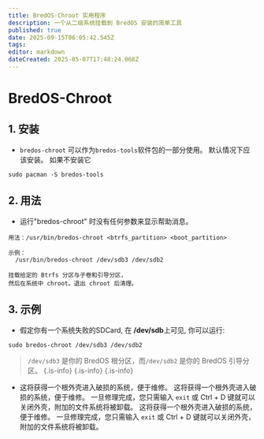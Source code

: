 ```yaml
---
title: BredOS-Chroot 实用程序
description: 一个从二级系统挂载到 BredOS 安装的简单工具
published: true
date: 2025-09-15T06:05:42.545Z
tags:
editor: markdown
dateCreated: 2025-05-07T17:48:24.068Z
---
```


# BredOS-Chroot

## 1. 安装

- `bredos-chroot` 可以作为`bredos-tools`软件包的一部分使用。 默认情况下应该安装。 如果不安装它

```
sudo pacman -S bredos-tools
```

## 2. 用法

- 运行"bredos-chroot" 时没有任何参数来显示帮助消息。

```
用法：/usr/bin/bredos-chroot <btrfs_partition> <boot_partition>

示例：
  /usr/bin/bredos-chroot /dev/sdb3 /dev/sdb2

挂载给定的 Btrfs 分区与子卷和引导分区，
然后在系统中 chroot。退出 chroot 后清理。
```

## 3. 示例

- 假定你有一个系统失败的SDCard, 在 **/dev/sdb**上可见, 你可以运行:

```
sudo bredos-chroot /dev/sdb3 /dev/sdb2
```

> `/dev/sdb3` 是你的 BredOS 根分区，而`/dev/sdb2` 是你的 BredOS 引导分区。
> {.is-info}
> {.is-info}
> {.is-info}

- 这将获得一个根外壳进入破损的系统，便于维修。 这将获得一个根外壳进入破损的系统，便于维修。 一旦修理完成，您只需输入 `exit` 或 Ctrl + D 键就可以关闭外壳，附加的文件系统将被卸载。 这将获得一个根外壳进入破损的系统，便于维修。 一旦修理完成，您只需输入 `exit` 或 Ctrl + D 键就可以关闭外壳，附加的文件系统将被卸载。